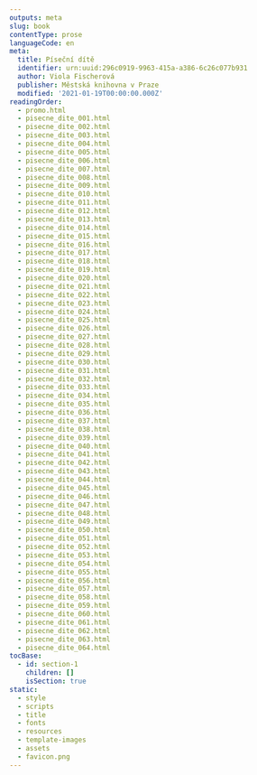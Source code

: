 ```yaml
---
outputs: meta
slug: book
contentType: prose
languageCode: en
meta:
  title: Píseční dítě
  identifier: urn:uuid:296c0919-9963-415a-a386-6c26c077b931
  author: Viola Fischerová
  publisher: Městská knihovna v Praze
  modified: '2021-01-19T00:00:00.000Z'
readingOrder:
  - promo.html
  - pisecne_dite_001.html
  - pisecne_dite_002.html
  - pisecne_dite_003.html
  - pisecne_dite_004.html
  - pisecne_dite_005.html
  - pisecne_dite_006.html
  - pisecne_dite_007.html
  - pisecne_dite_008.html
  - pisecne_dite_009.html
  - pisecne_dite_010.html
  - pisecne_dite_011.html
  - pisecne_dite_012.html
  - pisecne_dite_013.html
  - pisecne_dite_014.html
  - pisecne_dite_015.html
  - pisecne_dite_016.html
  - pisecne_dite_017.html
  - pisecne_dite_018.html
  - pisecne_dite_019.html
  - pisecne_dite_020.html
  - pisecne_dite_021.html
  - pisecne_dite_022.html
  - pisecne_dite_023.html
  - pisecne_dite_024.html
  - pisecne_dite_025.html
  - pisecne_dite_026.html
  - pisecne_dite_027.html
  - pisecne_dite_028.html
  - pisecne_dite_029.html
  - pisecne_dite_030.html
  - pisecne_dite_031.html
  - pisecne_dite_032.html
  - pisecne_dite_033.html
  - pisecne_dite_034.html
  - pisecne_dite_035.html
  - pisecne_dite_036.html
  - pisecne_dite_037.html
  - pisecne_dite_038.html
  - pisecne_dite_039.html
  - pisecne_dite_040.html
  - pisecne_dite_041.html
  - pisecne_dite_042.html
  - pisecne_dite_043.html
  - pisecne_dite_044.html
  - pisecne_dite_045.html
  - pisecne_dite_046.html
  - pisecne_dite_047.html
  - pisecne_dite_048.html
  - pisecne_dite_049.html
  - pisecne_dite_050.html
  - pisecne_dite_051.html
  - pisecne_dite_052.html
  - pisecne_dite_053.html
  - pisecne_dite_054.html
  - pisecne_dite_055.html
  - pisecne_dite_056.html
  - pisecne_dite_057.html
  - pisecne_dite_058.html
  - pisecne_dite_059.html
  - pisecne_dite_060.html
  - pisecne_dite_061.html
  - pisecne_dite_062.html
  - pisecne_dite_063.html
  - pisecne_dite_064.html
tocBase:
  - id: section-1
    children: []
    isSection: true
static:
  - style
  - scripts
  - title
  - fonts
  - resources
  - template-images
  - assets
  - favicon.png
---
```

